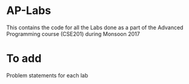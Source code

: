 # AP-Labs

This contains the code for all the Labs done as a part of the Advanced Programming course (CSE201) during Monsoon 2017

# To add

Problem statements for each lab

